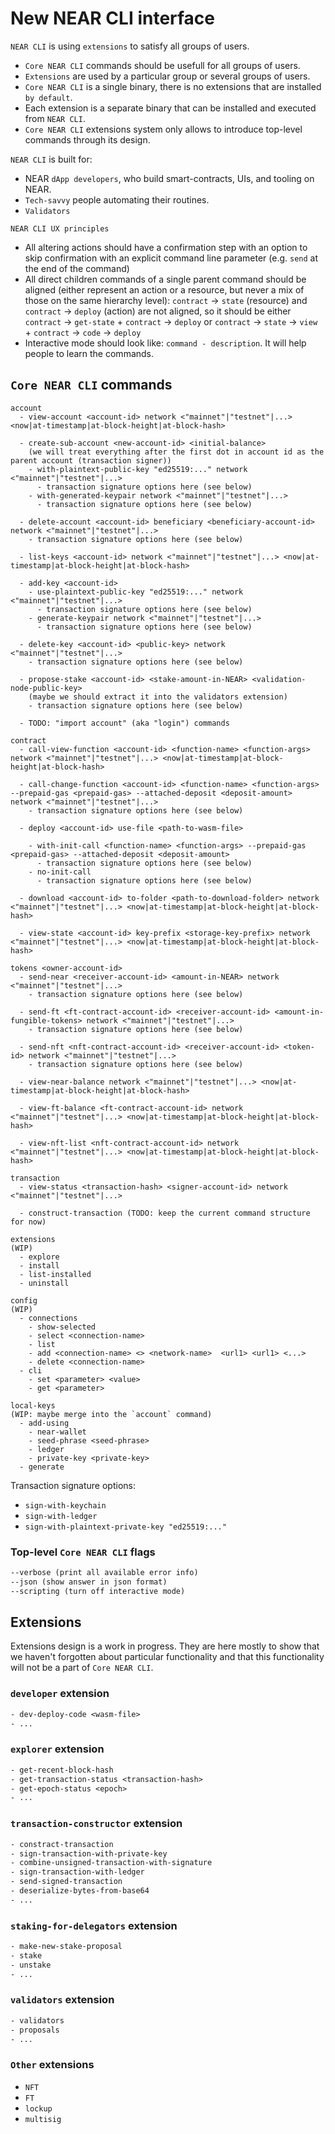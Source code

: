 # New NEAR CLI interface

`NEAR CLI` is using `extensions` to satisfy all groups of users.
- `Core NEAR CLI` commands should be usefull for all groups of users.
- `Extensions` are used by a particular group or several groups of users.
- `Core NEAR CLI` is a single binary, there is no extensions that are installed `by default`.
- Each extension is a separate binary that can be installed and executed from `NEAR CLI`.
- `Core NEAR CLI` extensions system only allows to introduce top-level commands through its design.

`NEAR CLI` is built for:
- NEAR `dApp developers`, who build smart-contracts, UIs, and tooling on NEAR.
- `Tech-savvy` people automating their routines.
- `Validators`

`NEAR CLI UX principles`
- All altering actions should have a confirmation step with an option to skip confirmation with an explicit command line parameter (e.g. `send` at the end of the command)
- All direct children commands of a single parent command should be aligned (either represent an action or a resource, but never a mix of those on the same hierarchy level): `contract` -> `state` (resource) and `contract` -> `deploy` (action) are not aligned, so it should be either `contract` -> `get-state` + `contract` -> `deploy` or `contract` -> `state` -> `view` + `contract` -> `code` -> `deploy`
- Interactive mode should look like: `command - description`. It will help people to learn the commands.

## `Core NEAR CLI` commands

```
account
  - view-account <account-id> network <"mainnet"|"testnet"|...> <now|at-timestamp|at-block-height|at-block-hash>
 
  - create-sub-account <new-account-id> <initial-balance> 
    (we will treat everything after the first dot in account id as the parent account (transaction signer))
    - with-plaintext-public-key "ed25519:..." network <"mainnet"|"testnet"|...>
      - transaction signature options here (see below)
    - with-generated-keypair network <"mainnet"|"testnet"|...>
      - transaction signature options here (see below)

  - delete-account <account-id> beneficiary <beneficiary-account-id> network <"mainnet"|"testnet"|...>
    - transaction signature options here (see below)

  - list-keys <account-id> network <"mainnet"|"testnet"|...> <now|at-timestamp|at-block-height|at-block-hash>

  - add-key <account-id>
    - use-plaintext-public-key "ed25519:..." network <"mainnet"|"testnet"|...>
      - transaction signature options here (see below)
    - generate-keypair network <"mainnet"|"testnet"|...>
      - transaction signature options here (see below)

  - delete-key <account-id> <public-key> network <"mainnet"|"testnet"|...>
    - transaction signature options here (see below)

  - propose-stake <account-id> <stake-amount-in-NEAR> <validation-node-public-key>
    (maybe we should extract it into the validators extension)
    - transaction signature options here (see below)

  - TODO: "import account" (aka "login") commands
```

```
contract
  - call-view-function <account-id> <function-name> <function-args> network <"mainnet"|"testnet"|...> <now|at-timestamp|at-block-height|at-block-hash>

  - call-change-function <account-id> <function-name> <function-args> --prepaid-gas <prepaid-gas> --attached-deposit <deposit-amount> network <"mainnet"|"testnet"|...>
    - transaction signature options here (see below)
  
  - deploy <account-id> use-file <path-to-wasm-file>

    - with-init-call <function-name> <function-args> --prepaid-gas <prepaid-gas> --attached-deposit <deposit-amount>
      - transaction signature options here (see below)
    - no-init-call
      - transaction signature options here (see below)

  - download <account-id> to-folder <path-to-download-folder> network <"mainnet"|"testnet"|...> <now|at-timestamp|at-block-height|at-block-hash>

  - view-state <account-id> key-prefix <storage-key-prefix> network <"mainnet"|"testnet"|...> <now|at-timestamp|at-block-height|at-block-hash>
```

```
tokens <owner-account-id>
  - send-near <receiver-account-id> <amount-in-NEAR> network <"mainnet"|"testnet"|...>
    - transaction signature options here (see below)

  - send-ft <ft-contract-account-id> <receiver-account-id> <amount-in-fungible-tokens> network <"mainnet"|"testnet"|...>
    - transaction signature options here (see below)
  
  - send-nft <nft-contract-account-id> <receiver-account-id> <token-id> network <"mainnet"|"testnet"|...>
    - transaction signature options here (see below)
  
  - view-near-balance network <"mainnet"|"testnet"|...> <now|at-timestamp|at-block-height|at-block-hash>
  
  - view-ft-balance <ft-contract-account-id> network <"mainnet"|"testnet"|...> <now|at-timestamp|at-block-height|at-block-hash>
  
  - view-nft-list <nft-contract-account-id> network <"mainnet"|"testnet"|...> <now|at-timestamp|at-block-height|at-block-hash>
```

```
transaction
  - view-status <transaction-hash> <signer-account-id> network <"mainnet"|"testnet"|...>
  
  - construct-transaction (TODO: keep the current command structure for now)
```

```
extensions
(WIP)
  - explore
  - install
  - list-installed
  - uninstall
```

```
config
(WIP)
  - connections
    - show-selected
    - select <connection-name>
    - list
    - add <connection-name> <> <network-name>  <url1> <url1> <...>
    - delete <connection-name>
  - cli
    - set <parameter> <value>
    - get <parameter>
```

```
local-keys
(WIP: maybe merge into the `account` command)
  - add-using
    - near-wallet
    - seed-phrase <seed-phrase>
    - ledger
    - private-key <private-key>
  - generate
```

Transaction signature options:
  * `sign-with-keychain`
  * `sign-with-ledger`
  * `sign-with-plaintext-private-key "ed25519:..."`

### Top-level `Core NEAR CLI` flags
```txt
--verbose (print all available error info)
--json (show answer in json format)
--scripting (turn off interactive mode)
```

## Extensions
Extensions design is a work in progress. They are here mostly to show that we haven't forgotten about particular functionality and that this functionality will not be a part of `Core NEAR CLI`.

### `developer` extension
```txt
- dev-deploy-code <wasm-file>
- ...
```

### `explorer` extension
```txt
- get-recent-block-hash
- get-transaction-status <transaction-hash>
- get-epoch-status <epoch>
- ...
```

### `transaction-constructor` extension
```txt
- constract-transaction
- sign-transaction-with-private-key
- combine-unsigned-transaction-with-signature
- sign-transaction-with-ledger
- send-signed-transaction
- deserialize-bytes-from-base64
- ...
```

### `staking-for-delegators` extension
```txt
- make-new-stake-proposal
- stake
- unstake
- ...
```

### `validators` extension
```txt
- validators
- proposals
- ...
```

### `Other` extensions
- `NFT`
- `FT`
- `lockup`
- `multisig`
